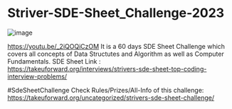 # Striver-SDE-Sheet_Challenge-2023

![image](https://github.com/truptiwagh13/Striver-SDE-Sheet_Challenge-2023/assets/114471716/cd520b26-acf9-4264-a1e7-8bf5be71cce4)

https://youtu.be/_2iQOQiCzOM
It is a 60 days SDE Sheet Challenge which covers all concepts of Data Structutes and Algorithm as well as Computer Fundamentals.
SDE Sheet Link : https://takeuforward.org/interviews/strivers-sde-sheet-top-coding-interview-problems/

#SdeSheetChallenge Check Rules/Prizes/All-Info of this challenge: https://takeuforward.org/uncategorized/strivers-sde-sheet-challenge/
